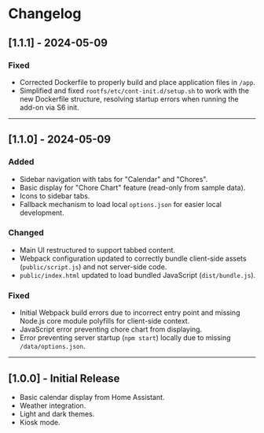 # Changelog

## [1.1.1] - 2024-05-09

### Fixed
- Corrected Dockerfile to properly build and place application files in `/app`.
- Simplified and fixed `rootfs/etc/cont-init.d/setup.sh` to work with the new Dockerfile structure, resolving startup errors when running the add-on via S6 init.

---

## [1.1.0] - 2024-05-09

### Added
- Sidebar navigation with tabs for "Calendar" and "Chores".
- Basic display for "Chore Chart" feature (read-only from sample data).
- Icons to sidebar tabs.
- Fallback mechanism to load local `options.json` for easier local development.

### Changed
- Main UI restructured to support tabbed content.
- Webpack configuration updated to correctly bundle client-side assets (`public/script.js`) and not server-side code.
- `public/index.html` updated to load bundled JavaScript (`dist/bundle.js`).

### Fixed
- Initial Webpack build errors due to incorrect entry point and missing Node.js core module polyfills for client-side context.
- JavaScript error preventing chore chart from displaying.
- Error preventing server startup (`npm start`) locally due to missing `/data/options.json`.

---

## [1.0.0] - Initial Release

- Basic calendar display from Home Assistant.
- Weather integration.
- Light and dark themes.
- Kiosk mode. 